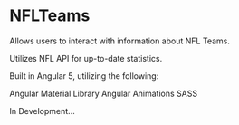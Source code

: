 # NFLTeams

Allows users to interact with information about NFL Teams.

Utilizes NFL API for up-to-date statistics.

Built in Angular 5, utilizing the following:

Angular Material Library
Angular Animations
SASS


In Development...

